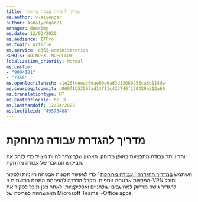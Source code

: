 ```yaml
---
title: מדריך להגדרת עבודה מרוחקת
ms.author: v-aiyengar
author: AshaIyengar21
manager: dansimp
ms.date: 12/03/2020
ms.audience: ITPro
ms.topic: article
ms.service: o365-administration
ROBOTS: NOINDEX, NOFOLLOW
localization_priority: Normal
ms.custom:
- "9004181"
- "7355"
ms.openlocfilehash: a1e26fdeeac6dae00e9ad3d1308b253ca6b114de
ms.sourcegitcommit: c069f1b53567ad14711c423740f120439a312a60
ms.translationtype: MT
ms.contentlocale: he-IL
ms.lasthandoff: 12/04/2020
ms.locfileid: "49573488"
---
```

# <a name="remote-work-setup-guide"></a>מדריך להגדרת עבודה מרוחקת

יותר ויותר עבודה מתבצעת באופן מרוחק. הארגון שלך צריך להיות מצויד כדי לנהל את הביקוש המוגבר של עבודה מרוחקת.

השתמש [במדריך ההגדרה ' עבודה מרוחקת](https://go.microsoft.com/fwlink/?linkid=2142062) ' כדי לאפשר תכונות אבטחה חיוניות ולסקור המלצות אבטחה נוספות. תקבל הדרכה להפחתת המתח בתשתית ה-VPN ותוכל להגדיר גישה מרחוק למחשבים שולחניים ואפליקציות. לאחר מכן תוכל לסקור את האפשרויות לפריסה של Microsoft Teams ו-Office apps.
